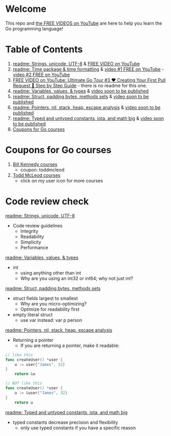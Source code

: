 # Welcome

This repo and [the FREE VIDEOS on YouTube](https://www.youtube.com/playlist?list=PLSak_q1UXfPqSyH2r5DnCXUJKIlbrLVGn) are here to help you learn the Go programming language!

# Table of Contents
1. [readme: Strings, unicode, UTF-8](/000-br-bk-go-tour/01-string-unicode-utf8/) & [FREE VIDEO on YouTube](https://www.youtube.com/watch?v=S3BHZv6OrJg)
1. [readme: Time package & time formatting](/000-br-bk-go-tour/02-time-pkg/) & [video #1 FREE on YouTube](https://youtu.be/HBtu9Dsjp80) - [video #2 FREE on YouTube](https://youtu.be/ut_REn0xFPM) 
1. [FREE VIDEO on YouTube: Ultimate Go Tour #3 ❤️ Creating Your First Pull Request 🚀 Step by Step Guide](https://youtu.be/VZeOcX2DPwo) - there is no readme for this one.
1. [readme: Variables, values, & types](/000-br-bk-go-tour/03-variables-01/) & [video soon to be published]()
1. [readme: Struct, padding bytes, methods sets](/000-br-bk-go-tour/04a-struct-types/) & [video soon to be published]()
1. [readme: Pointers, nil, stack, heap, escape analysis](/000-br-bk-go-tour/05-pointers) & [video soon to be published]()
1. [readme: Typed and untyped constants, iota, and math big](/000-br-bk-go-tour/06-constants) & [video soon to be published]()
1. [Coupons for Go courses](coupons-for-go-courses)

# Coupons for Go courses
1. [Bill Kennedy courses](https://courses.ardanlabs.com/order?ct=670e0200-1823-4916-8ff5-b2438450e2ce) 
    - coupon: toddmcleod
1. [Todd McLeod courses](https://www.udemy.com/course/learn-how-to-code/?referralCode=BE659D12A78B2C0DFFB0)
    - click on my user icon for more courses

# Code review check

[readme: Strings, unicode, UTF-8](/000-br-bk-go-tour/01-string-unicode-utf8/)
- Code review guidelines
    - Integrity
    - Readability
    - Simplicity
    - Performance

[readme: Variables, values, & types](/000-br-bk-go-tour/03-variables-01/)
- int
    - using anything other than int
    - Why are you using an int32 or int64; why not just int?

[readme: Struct, padding bytes, methods sets](/000-br-bk-go-tour/04a-struct-types/)
- struct fields largest to smallest
    - Why are you micro-optimizing?
    - Optimize for readability first
- empty literal struct
    - use var instead: var p person

[readme: Pointers, nil, stack, heap, escape analysis](/000-br-bk-go-tour/05-pointers)
- Returning a pointer
    - If you are returning a pointer, make it readable:

```go
// like this
func createUser() *user {
    u := user{"James", 32}
}
    return &u
``` 

```go
// NOT like this
func createUser() *user {
    u := &user{"James", 32}
}
    return u
``` 

[readme: Typed and untyped constants, iota, and math big](/000-br-bk-go-tour/06-constants)
- typed constants decrease precision and flexibility
    - only use typed constants if you have a specific reason